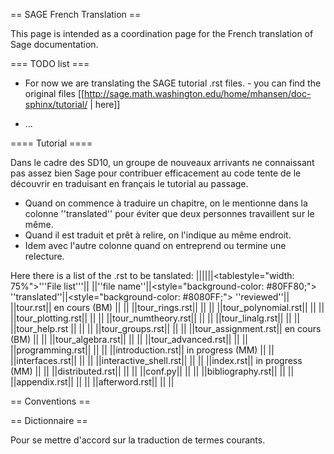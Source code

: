 == SAGE French Translation ==

This page is intended as a coordination page for the French translation of Sage documentation.

=== TODO list ===
 * For now we are translating the SAGE tutorial .rst files. - you can find the original files [[http://sage.math.washington.edu/home/mhansen/doc-sphinx/tutorial/ | here]]

 * ...

==== Tutorial ====

Dans le cadre des SD10, un groupe de nouveaux arrivants ne connaissant pas assez bien Sage pour contribuer efficacement au code tente de le découvrir en traduisant en français le tutorial au passage. 

 * Quand on commence à traduire un chapitre, on le mentionne dans la colonne ''translated'' pour éviter que deux personnes travaillent sur le même.
 * Quand il est traduit et prêt à relire, on l'indique au même endroit.
 * Idem avec l'autre colonne quand on entreprend ou termine une relecture.

Here there is a list of the .rst to be tanslated:
||||||<tablestyle="width: 75%">'''File list'''||
||''file name''||<style="background-color: #80FF80;"> ''translated''||<style="background-color: #8080FF;"> ''reviewed''||
||tour.rst|| en cours (BM) || ||
||tour_rings.rst|| || ||
||tour_polynomial.rst|| || ||
||tour_plotting.rst|| || ||
||tour_numtheory.rst|| || ||
||tour_linalg.rst|| || ||
||tour_help.rst || || ||
||tour_groups.rst|| || ||
||tour_assignment.rst|| en cours (BM) || ||
||tour_algebra.rst|| || ||
||tour_advanced.rst|| || ||
||programming.rst|| || ||
||introduction.rst|| in progress (MM) || ||
||interfaces.rst|| || ||
||interactive_shell.rst|| || ||
||index.rst|| in progress (MM) || ||
||distributed.rst|| || ||
||conf.py|| || ||
||bibliography.rst|| || ||
||appendix.rst|| || ||
||afterword.rst|| || ||

== Conventions ==

== Dictionnaire ==

Pour se mettre d'accord sur la traduction de termes courants.
